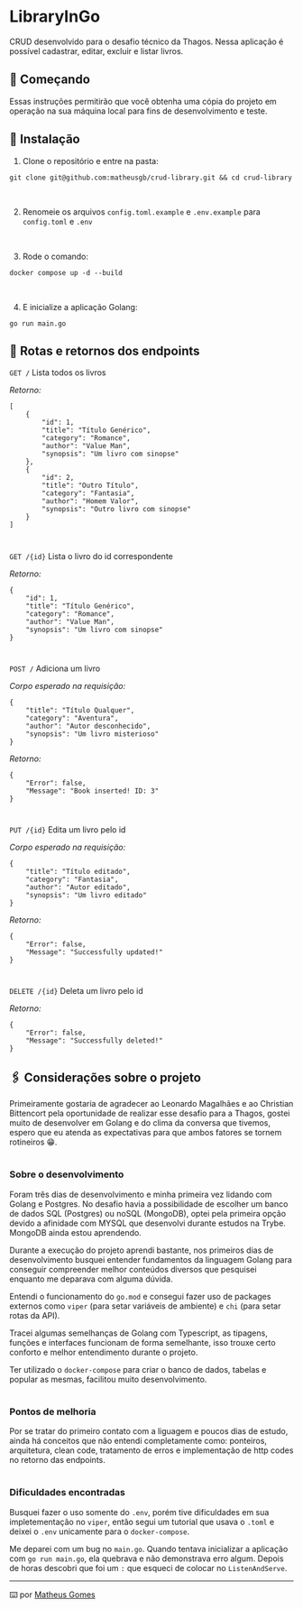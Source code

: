# LibraryInGo

CRUD desenvolvido para o desafio técnico da Thagos. Nessa aplicação é possível cadastrar, editar, excluir e listar livros.

## 🚀 Começando

Essas instruções permitirão que você obtenha uma cópia do projeto em operação na sua máquina local para fins de desenvolvimento e teste.

## 🔧 Instalação

1. Clone o repositório e entre na pasta:

```
git clone git@github.com:matheusgb/crud-library.git && cd crud-library
```
<br />

2. Renomeie os arquivos `config.toml.example` e `.env.example` para `config.toml` e `.env`

<br />

3. Rode o comando:
```
docker compose up -d --build
```

<br />

4. E inicialize a aplicação Golang:
```
go run main.go
```
## 📌  Rotas e retornos dos endpoints

`GET /` Lista todos os livros 

*Retorno:*
```
[
	{
		"id": 1,
		"title": "Título Genérico",
		"category": "Romance",
		"author": "Value Man",
		"synopsis": "Um livro com sinopse"
	},
	{
		"id": 2,
		"title": "Outro Título",
		"category": "Fantasia",
		"author": "Homem Valor",
		"synopsis": "Outro livro com sinopse"
	}
]
```
#

`GET /{id}` Lista o livro do id correspondente

*Retorno:*
```
{
	"id": 1,
	"title": "Título Genérico",
	"category": "Romance",
	"author": "Value Man",
	"synopsis": "Um livro com sinopse"
}
```
#

`POST /` Adiciona um livro

*Corpo esperado na requisição:*
```
{	
	"title": "Título Qualquer",
	"category": "Aventura",
	"author": "Autor desconhecido",
	"synopsis": "Um livro misterioso"
}
```

*Retorno:*
```
{
	"Error": false,
	"Message": "Book inserted! ID: 3"
}
```
#

`PUT /{id}` Edita um livro pelo id

*Corpo esperado na requisição:*
```
{	
	"title": "Título editado",
	"category": "Fantasia",
	"author": "Autor editado",
	"synopsis": "Um livro editado"
}
```

*Retorno:*
```
{
	"Error": false,
	"Message": "Successfully updated!"
}
```

#

`DELETE /{id}` Deleta um livro pelo id


*Retorno:*
```
{
	"Error": false,
	"Message": "Successfully deleted!"
}
```

## 🖇️ Considerações sobre o projeto

Primeiramente gostaria de agradecer ao Leonardo Magalhães e ao Christian Bittencort pela oportunidade de realizar esse desafio para a Thagos, gostei muito de desenvolver em Golang e do clima da conversa que tivemos, espero que eu atenda as expectativas para que ambos fatores se tornem rotineiros 😁.

#

### Sobre o desenvolvimento

Foram três dias de desenvolvimento e minha primeira vez lidando com Golang e Postgres.
No desafio havia a possibilidade de escolher um banco de dados SQL (Postgres) ou noSQL (MongoDB), optei pela primeira opção devido a afinidade com MYSQL que desenvolvi durante estudos na Trybe. MongoDB ainda estou aprendendo.

Durante a execução do projeto aprendi bastante, nos primeiros dias de desenvolvimento busquei entender fundamentos da linguagem Golang para conseguir compreender melhor conteúdos diversos que pesquisei enquanto me deparava com alguma dúvida.

Entendi o funcionamento do `go.mod` e consegui fazer uso de packages externos como `viper` (para setar variáveis de ambiente) e `chi` (para setar rotas da API).

Tracei algumas semelhanças de Golang com Typescript, as tipagens, funções e interfaces funcionam de forma semelhante, isso trouxe certo conforto e melhor entendimento durante o projeto.

Ter utilizado o `docker-compose` para criar o banco de dados, tabelas e popular as mesmas, facilitou muito desenvolvimento.

#

### Pontos de melhoria

Por se tratar do primeiro contato com a liguagem e poucos dias de estudo, ainda há conceitos que não entendi completamente como: ponteiros, arquitetura, clean code, tratamento de erros e implementação de http codes no retorno das endpoints.

#

### Dificuldades encontradas

Busquei fazer o uso somente do `.env`, porém tive dificuldades em sua impletementação no `viper`, então segui um tutorial que usava o `.toml` e deixei o `.env` unicamente para o `docker-compose`.

Me deparei com um bug no `main.go`. Quando tentava inicializar a aplicação com `go run main.go`, ela quebrava e não demonstrava erro algum. Depois de horas descobri que foi um `:` que esqueci de colocar no `ListenAndServe`.

---
⌨️ por [Matheus Gomes](https://www.linkedin.com/in/matheusgb/)
 